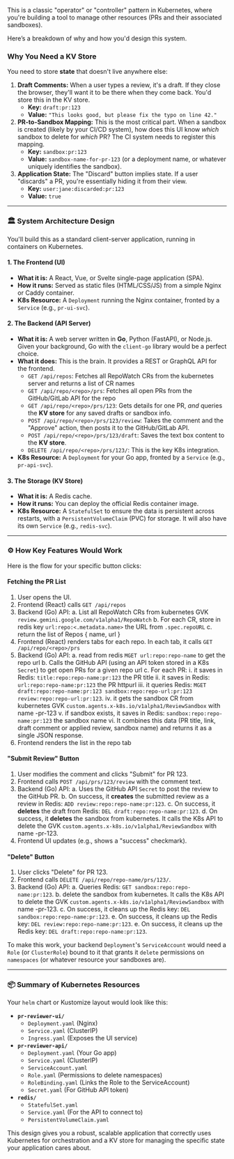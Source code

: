 This is a classic "operator" or "controller" pattern in Kubernetes, where you're building a tool to manage other resources (PRs and their associated sandboxes).

Here’s a breakdown of why and how you'd design this system.

### Why You Need a KV Store

You need to store **state** that doesn't live anywhere else:

1.  **Draft Comments:** When a user types a review, it's a draft. If they close the browser, they'll want it to be there when they come back. You'd store this in the KV store.
    * **Key:** `draft:pr:123`
    * **Value:** `"This looks good, but please fix the typo on line 42."`
2.  **PR-to-Sandbox Mapping:** This is the most critical part. When a sandbox is created (likely by your CI/CD system), how does this UI know *which* sandbox to delete for *which* PR? The CI system needs to register this mapping.
    * **Key:** `sandbox:pr:123`
    * **Value:** `sandbox-name-for-pr-123` (or a deployment name, or whatever uniquely identifies the sandbox).
3.  **Application State:** The "Discard" button implies state. If a user "discards" a PR, you're essentially hiding it from their view.
    * **Key:** `user:jane:discarded:pr:123`
    * **Value:** `true`

---

### 🏛️ System Architecture Design

You'll build this as a standard client-server application, running in containers on Kubernetes.

#### 1. The Frontend (UI)
* **What it is:** A React, Vue, or Svelte single-page application (SPA).
* **How it runs:** Served as static files (HTML/CSS/JS) from a simple Nginx or Caddy container.
* **K8s Resource:** A `Deployment` running the Nginx container, fronted by a `Service` (e.g., `pr-ui-svc`).

#### 2. The Backend (API Server)
* **What it is:** A web server written in **Go**, Python (FastAPI), or Node.js. Given your background, Go with the `client-go` library would be a perfect choice.
* **What it does:** This is the brain. It provides a REST or GraphQL API for the frontend.
    * `GET /api/repos`: Fetches all RepoWatch CRs from the kubernetes server and returns a list of CR names
    * `GET /api/repo/<repo>/prs`: Fetches all open PRs from the GitHub/GitLab API for the repo
    * `GET /api/repo/<repo>/prs/123`: Gets details for one PR, *and* queries the **KV store** for any saved drafts or sandbox info.
    * `POST /api/repo/<repo>/prs/123/review`: Takes the comment and the "Approve" action, then posts it to the GitHub/GitLab API.
    * `POST /api/repo/<repo>/prs/123/draft`: Saves the text box content to the **KV store**.
    * `DELETE /api/repo/<repo>/prs/123/`: This is the key K8s integration.
* **K8s Resource:** A `Deployment` for your Go app, fronted by a `Service` (e.g., `pr-api-svc`).

#### 3. The Storage (KV Store)
* **What it is:** A Redis cache.
* **How it runs:** You can deploy the official Redis container image.
* **K8s Resource:** A `StatefulSet` to ensure the data is persistent across restarts, with a `PersistentVolumeClaim` (PVC) for storage. It will also have its own `Service` (e.g., `redis-svc`).

---

### ⚙️ How Key Features Would Work

Here is the flow for your specific button clicks:

#### Fetching the PR List
1.  User opens the UI.
2.  Frontend (React) calls `GET /api/repos`
3.  Backend (Go) API:
    a. List all RepoWatch CRs from kubernetes GVK `review.gemini.google.com/v1alpha1/RepoWatch`
    b. For each CR, store in redis key `url:repo:<.metadata.name>` the URL from `.spec.repoURL`
    c. return the list of Repos { name, url }
3.  Frontend (React) renders tabs for each repo. In each tab, it calls `GET /api/repo/<repo>/prs`
4.  Backend (Go) API:
    a. read from redis `MGET url:repo:repo-name` to get the repo url
    b. Calls the GitHub API (using an API token stored in a K8s `Secret`) to get open PRs for a given repo url
    c. For each PR:
       i. it saves in Redis: `title:repo:repo-name:pr:123` the PR title
       ii. it saves in Redis: `url:repo:repo-name:pr:123` the PR httpurl
       iii. it queries Redis: `MGET draft:repo:repo-name:pr:123 sandbox:repo:repo-url:pr:123 review:repo:repo-url:pr:123`.
       iv. it gets the sandbox CR from kubernetes GVK `custom.agents.x-k8s.io/v1alpha1/ReviewSandbox` with name <repo-name>-pr-123
       v. if sandbox exists, it saves in Redis: `sandbox:repo:repo-name:pr:123` the sandbox name
       vi. It combines this data (PR title, link, draft comment or applied review, sandbox name) and returns it as a single JSON response.
4.  Frontend renders the list in the repo tab

#### "Submit Review" Button
1.  User modifies the comment and clicks "Submit" for PR 123.
2.  Frontend calls `POST /api/prs/123/review` with the comment text.
3.  Backend (Go) API:
    a. Uses the GitHub API `Secret` to post the review to the GitHub PR.
    b. On success, it **creates** the submitted review as a review in Redis: `ADD review:repo:repo-name:pr:123`.
    c. On success, it **deletes** the draft from Redis: `DEL draft:repo:repo-name:pr:123`.
    d. On success, it **deletes** the sandbox from kubernetes. It calls the K8s API to delete the GVK `custom.agents.x-k8s.io/v1alpha1/ReviewSandbox` with name <repo-name>-pr-123.
4.  Frontend UI updates (e.g., shows a "success" checkmark).

#### "Delete" Button
1.  User clicks "Delete" for PR 123.
2.  Frontend calls `DELETE /api/repo/repo-name/prs/123/`.
3.  Backend (Go) API:
    a. Queries Redis: `GET sandbox:repo:repo-name:pr:123`.
    b. delete the sandbox from kubernetes. It calls the K8s API to delete the GVK `custom.agents.x-k8s.io/v1alpha1/ReviewSandbox` with name <repo-name>-pr-123.
    c. On success, it cleans up the Redis key: `DEL sandbox:repo:repo-name:pr:123`.
    e. On success, it cleans up the Redis key: `DEL review:repo:repo-name:pr:123`.
    e. On success, it cleans up the Redis key: `DEL draft:repo:repo-name:pr:123`.

To make this work, your backend `Deployment`'s `ServiceAccount` would need a `Role` (or `ClusterRole`) bound to it that grants it `delete` permissions on `namespaces` (or whatever resource your sandboxes are).

---

### 📦 Summary of Kubernetes Resources

Your `helm` chart or Kustomize layout would look like this:

* **`pr-reviewer-ui/`**
    * `Deployment.yaml` (Nginx)
    * `Service.yaml` (ClusterIP)
    * `Ingress.yaml` (Exposes the UI service)
* **`pr-reviewer-api/`**
    * `Deployment.yaml` (Your Go app)
    * `Service.yaml` (ClusterIP)
    * `ServiceAccount.yaml`
    * `Role.yaml` (Permissions to delete namespaces)
    * `RoleBinding.yaml` (Links the Role to the ServiceAccount)
    * `Secret.yaml` (For GitHub API token)
* **`redis/`**
    * `StatefulSet.yaml`
    * `Service.yaml` (For the API to connect to)
    * `PersistentVolumeClaim.yaml`

This design gives you a robust, scalable application that correctly uses Kubernetes for orchestration and a KV store for managing the specific state your application cares about.

